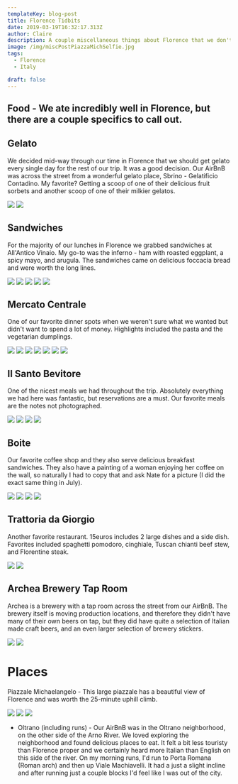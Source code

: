 ```yaml
---
templateKey: blog-post
title: Florence Tidbits
date: 2019-03-19T16:32:17.313Z
author: Claire
description: A couple miscellaneous things about Florence that we don't want to forget.
image: /img/miscPostPiazzaMichSelfie.jpg
tags:
  - Florence
  - Italy

draft: false
---
```

## Food - We ate incredibly well in Florence, but there are a couple specifics to call out.

## Gelato

We decided mid-way through our time in Florence that we should get gelato every single day for the rest of our trip.  It was a good decision.  Our AirBnB was across the street from a wonderful gelato place, Sbrino - Gelatificio Contadino.  My favorite?  Getting a scoop of one of their delicious fruit sorbets and another scoop of one of their milkier gelatos.

![](/img/florence/miscPostGelato.JPG)
![](/img/florence/miscPostGelato2.JPG)

## Sandwiches

For the majority of our lunches in Florence we grabbed sandwiches at All'Antico Vinaio.  My go-to was the inferno - ham with roasted eggplant, a spicy mayo, and arugula.  The sandwiches came on delicious foccacia bread and were worth the long lines.

![](/img/florence/miscPostAllanticoVinaioSign.jpg)
![](/img/florence/miscPostSandwich1.jpg)
![](/img/florence/miscPostSandwich2.jpg)
![](/img/florence/miscPostSandwich3.jpg)
![](/img/florence/miscPostSandwich4.jpg)

## Mercato Centrale

One of our favorite dinner spots when we weren't sure what we wanted but didn't want to spend a lot of money.  Highlights included the pasta and the vegetarian dumplings.

![](/img/florence/miscPostMercadoCentral2.jpg)
![](/img/florence/miscPostMercadoCentrale1.jpg)
![](/img/florence/miscPostMercadoCentrale3.jpg)
![](/img/florence/miscPostMercadoCentrale4.jpg)
![](/img/florence/miscPostMercadoCentrale5.jpg)
![](/img/florence/miscPostMercadoCentrale6.jpg)
![](/img/florence/miscPostMercadoCentrale7.jpg)

## Il Santo Bevitore

One of the nicest meals we had throughout the trip.  Absolutely everything we had here was fantastic, but reservations are a must. Our favorite meals are the notes not photographed. 

![](/img/florence/miscPostIlSantoBevitore.jpeg)
![](/img/florence/miscPostIlSantoBevitore1.jpg)
![](/img/florence/miscPostIlSantoBevitore2.jpg)
![](/img/florence/miscPostIlSantoBevitore3.jpeg)

## Boite

Our favorite coffee shop and they also serve delicious breakfast sandwiches.  They also have a painting of a woman enjoying her coffee on the wall, so naturally I had to copy that and ask Nate for a picture (I did the exact same thing in July).

![](/img/florence/miscPostBoite.jpg)
![](/img/florence/miscPostBoite1.JPG)
![](/img/florence/miscPostBoiteClaire1.jpg)
![](/img/florence/miscPostBoiteClaire2.jpg)

## Trattoria da Giorgio

Another favorite restaurant.  15euros includes 2 large dishes and a side dish.  Favorites included spaghetti pomodoro, cinghiale, Tuscan chianti beef stew, and Florentine steak.

![](/img/florence/miscPostDaGiorgio.jpg)
![](/img/florence/miscPostDaGiorgio2.jpg)

## Archea Brewery Tap Room

Archea is a brewery with a tap room across the street from our AirBnB. The brewery itself is moving production locations, and therefore they didn't have many of their own beers on tap, but they did have quite a selection of Italian made craft beers, and an even larger selection of brewery stickers. 

![](/img/florence/miscPostArcheaBrewing.jpg)
![](/img/florence/miscPostArcheaBrewing1.jpeg)

# Places

Piazzale Michaelangelo - This large piazzale has a beautiful view of Florence and was worth the 25-minute uphill climb.  

![](/img/florence/miscPostPiazzaMich1.jpg)
![](/img/florence/miscPostPiazzaMich2.jpg)
![](/img/florence/miscPostPiazzaMich3.jpg)

* Oltrano (including runs) - Our AirBnB was in the Oltrano neighborhood, on the other side of the Arno River.  We loved exploring the neighborhood and found delicious places to eat.  It felt a bit less touristy than Florence proper and we certainly heard more Italian than English on this side of the river.  On my morning runs, I'd run to Porta Romana (Roman arch) and then up Viale Machiavelli.  It had a just a slight incline and after running just a couple blocks I'd feel like I was out of the city.
